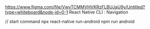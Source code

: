 https://www.figma.com/file/VwvTCMMVHVKRzFLBUJaU9y/Untitled?type=whiteboard&node-id=0-1
React Native CLI : Navigation

// start command
npx react-native run-android
npm run android
